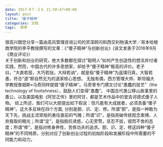 ```yaml
---
date: 2017-0７-２６ 21:50:47+00:00
layout: post
title: '傻子精神'
categories: 文档
tags:  修养
---
```


很高兴跟您分享一篇由高风管理咨询公司的资深顾问和西交利物浦大学／哥本哈根商学院的李平教授撰写的文章：《“傻子精神”与创新创业》(该文发表于2016年9月《商业评论》）  
关于创新和创业的研究，绝大多数都在探讨“聪明人”如何产生创造性的想法并付诸实践，然而，中国古代的许多思想家，却给予“傻子精神”极高的评价。老子曰，“大直若屈，大巧若拙，大辩若讷”，就是指“傻子精神”为返璞归真，大智若愚，符合“道”即自然无为的道家核心思想。 
无独有偶，西方管理大师、斯坦福大学教授詹姆斯•马奇同样提倡“傻子精神”。马奇曾专门撰文讨论“愚蠢的技艺”（the technology of foolishness），鼓励人们变得“愚蠢”。 
中国古代愚公移山故事里的愚公，以及美国电影《阿甘正传》里的阿甘，都是艺术作品中的堂吉诃德式傻子人物。 
综上所述，我们可以大胆提出如下假说：但凡能有大成就者，必须具备“傻子精神”。这大多反映在四个方面, 分别是胆、识、定、修。所谓“胆”，是指一种敢为天下先，挑战主流常规的勇往直前的气魄；所谓“识”，是指突破传统观念束缚，人弃我取的眼光；所谓“定”，是指抵抗诱惑，心无旁骛，坚忍不拔，锲而不舍的态度；所谓“修”，是指对修身养性，苦练功夫的追求。胆、识、定、修这四种“傻子精神”的不同特质，分别对应了创新创业过程的初始阶段和发展阶段中所需要的不同能力和动力。 
